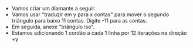 - Vamos criar um diamante a seguir.
- Vamos usar "traduzir em y para x contas" para mover o segundo triângulo para baixo 11 contas. Digite -11 para as contas.
- Em seguida, anexe "triângulo iso".
- Estamos adicionando 1 cordão a cada 1 linha por 12 iterações na direção +y
